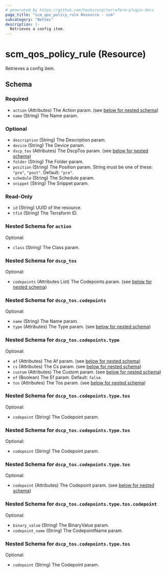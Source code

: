 ```yaml
---
# generated by https://github.com/hashicorp/terraform-plugin-docs
page_title: "scm_qos_policy_rule Resource - scm"
subcategory: "NetSec"
description: |-
  Retrieves a config item.
---
```


# scm_qos_policy_rule (Resource)

Retrieves a config item.



<!-- schema generated by tfplugindocs -->
## Schema

### Required

- `action` (Attributes) The Action param. (see [below for nested schema](#nestedatt--action))
- `name` (String) The Name param.

### Optional

- `description` (String) The Description param.
- `device` (String) The Device param.
- `dscp_tos` (Attributes) The DscpTos param. (see [below for nested schema](#nestedatt--dscp_tos))
- `folder` (String) The Folder param.
- `position` (String) The Position param. String must be one of these: `"pre"`, `"post"`. Default: `"pre"`.
- `schedule` (String) The Schedule param.
- `snippet` (String) The Snippet param.

### Read-Only

- `id` (String) UUID of the resource.
- `tfid` (String) The Terraform ID.

<a id="nestedatt--action"></a>
### Nested Schema for `action`

Optional:

- `class` (String) The Class param.


<a id="nestedatt--dscp_tos"></a>
### Nested Schema for `dscp_tos`

Optional:

- `codepoints` (Attributes List) The Codepoints param. (see [below for nested schema](#nestedatt--dscp_tos--codepoints))

<a id="nestedatt--dscp_tos--codepoints"></a>
### Nested Schema for `dscp_tos.codepoints`

Optional:

- `name` (String) The Name param.
- `type` (Attributes) The Type param. (see [below for nested schema](#nestedatt--dscp_tos--codepoints--type))

<a id="nestedatt--dscp_tos--codepoints--type"></a>
### Nested Schema for `dscp_tos.codepoints.type`

Optional:

- `af` (Attributes) The Af param. (see [below for nested schema](#nestedatt--dscp_tos--codepoints--type--af))
- `cs` (Attributes) The Cs param. (see [below for nested schema](#nestedatt--dscp_tos--codepoints--type--cs))
- `custom` (Attributes) The Custom param. (see [below for nested schema](#nestedatt--dscp_tos--codepoints--type--custom))
- `ef` (Boolean) The Ef param. Default: `false`.
- `tos` (Attributes) The Tos param. (see [below for nested schema](#nestedatt--dscp_tos--codepoints--type--tos))

<a id="nestedatt--dscp_tos--codepoints--type--af"></a>
### Nested Schema for `dscp_tos.codepoints.type.tos`

Optional:

- `codepoint` (String) The Codepoint param.


<a id="nestedatt--dscp_tos--codepoints--type--cs"></a>
### Nested Schema for `dscp_tos.codepoints.type.tos`

Optional:

- `codepoint` (String) The Codepoint param.


<a id="nestedatt--dscp_tos--codepoints--type--custom"></a>
### Nested Schema for `dscp_tos.codepoints.type.tos`

Optional:

- `codepoint` (Attributes) The Codepoint param. (see [below for nested schema](#nestedatt--dscp_tos--codepoints--type--tos--codepoint))

<a id="nestedatt--dscp_tos--codepoints--type--tos--codepoint"></a>
### Nested Schema for `dscp_tos.codepoints.type.tos.codepoint`

Optional:

- `binary_value` (String) The BinaryValue param.
- `codepoint_name` (String) The CodepointName param.



<a id="nestedatt--dscp_tos--codepoints--type--tos"></a>
### Nested Schema for `dscp_tos.codepoints.type.tos`

Optional:

- `codepoint` (String) The Codepoint param.
